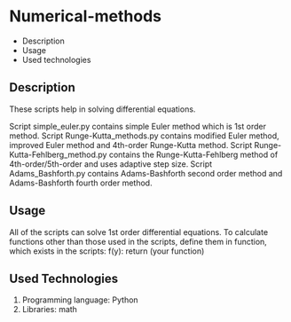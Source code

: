 # Numerical-methods

- Description
- Usage
- Used technologies

## Description
These scripts help in solving differential equations.

Script simple_euler.py contains simple Euler method which is 1st order method.
Script Runge-Kutta_methods.py contains modified Euler method, improved Euler method and 4th-order Runge-Kutta method.
Script Runge-Kutta-Fehlberg_method.py contains the Runge-Kutta-Fehlberg method of 4th-order/5th-order and uses adaptive step size.
Script Adams_Bashforth.py contains Adams-Bashforth second order method and Adams-Bashforth fourth order method.

## Usage

All of the scripts can solve 1st order differential equations. To calculate functions other than those used in the scripts, define them in function, which exists in the scripts:
f(y):
  return (your function) 
  
## Used Technologies
1. Programming language: Python
2. Libraries: math
